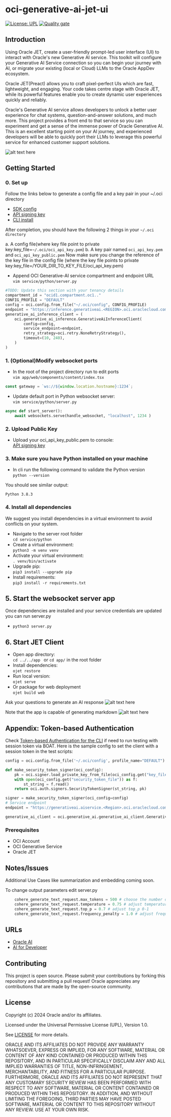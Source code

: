 # oci-generative-ai-jet-ui

[![License: UPL](https://img.shields.io/badge/license-UPL-green)](https://img.shields.io/badge/license-UPL-green) [![Quality gate](https://sonarcloud.io/api/project_badges/quality_gate?project=oracle-devrel_oci-generative-ai-jet-ui)](https://sonarcloud.io/dashboard?id=oracle-devrel_oci-generative-ai-jet-ui)

## Introduction

Using Oracle JET, create a user-friendly prompt-led user interface (UI) to interact with Oracle's new Generative AI service. This toolkit will configure your Generative AI Service connection so you can begin your journey with AI, or migrate your existing (local or Cloud) LLMs to the Oracle AppDev ecosystem.

Oracle JET(Preact) allows you to craft pixel-perfect UIs which are fast, lightweight, and engaging. Your code takes centre stage with Oracle JET, while its powerful features enable you to create dynamic user experiences quickly and reliably.

Oracle's Generative AI service allows developers to unlock a better user experience for chat systems, question-and-answer solutions, and much more. This project provides a front end to that service so you can experiment and get a sense of the immense power of Oracle Generative AI. This is an excellent starting point on your AI journey, and experienced developers will be able to quickly port their LLMs to leverage this powerful service for enhanced customer support solutions.  

![alt text here](images/main.png)

## Getting Started

### 0. Set up  

Follow the links below to generate a config file and a key pair in your ~/.oci directory

- [SDK config](https://docs.oracle.com/en-us/iaas/Content/API/Concepts/sdkconfig.htm)
- [API signing key](https://docs.oracle.com/en-us/iaas/Content/API/Concepts/apisigningkey.htm)
- [CLI install](https://docs.oracle.com/en-us/iaas/Content/API/SDKDocs/cliinstall.htm#configfile)

After completion, you should have the following 2 things in your `~/.oci directory  `

a. A config file(where key file point to private key:key_file=`~/.oci/oci_api_key.pem`)
b. A key pair named `oci_api_key.pem` and `oci_api_key_public.pem`
Now make sure you change the reference of the key file in the config file (where the key file points to private key:key_file=/YOUR_DIR_TO_KEY_FILE/oci_api_key.pem)

- Append OCI Generative-AI service compartment and endpoint URL  
`vim service/python/server.py`

```Python
#TODO: Update this section with your tenancy details
compartment_id = "ocid1.compartment.oc1.."
CONFIG_PROFILE = "DEFAULT"
config = oci.config.from_file("~/.oci/config", CONFIG_PROFILE)
endpoint = "https://inference.generativeai.<REGION>.oci.oraclecloud.com"
generative_ai_inference_client = (
    oci.generative_ai_inference.GenerativeAiInferenceClient(
        config=config,
        service_endpoint=endpoint,
        retry_strategy=oci.retry.NoneRetryStrategy(),
        timeout=(10, 240),
    )
)
```

### 1. (Optional)Modify websocket ports  

- In the root of the project directory run to edit ports  
`vim app/web/components/content/index.tsx`

```Javascript
const gateway = `ws://${window.location.hostname}:1234`;
```

- Update default port in Python websocket server:  
`vim service/python/server.py`

```Python
async def start_server():
    await websockets.serve(handle_websocket, "localhost", 1234 )
```

### 2. Upload Public Key

- Upload your oci_api_key_public.pem to console:  
[API signing key](https://docs.oracle.com/en-us/iaas/Content/API/Concepts/apisigningkey.htm#three)

### 3. Make sure you have Python installed on your machine

- In cli run the following command to validate the Python version  
`python --version`

You should see similar output:

```shell
Python 3.8.3
```

### 4. Install all dependencies

We suggest you install dependencies in a virtual environment to avoid conflicts on your system.  

- Navigate to the server root folder  
`cd service/python`  
- Create a virtual environment:  
`python3 -m venv venv`  
- Activate your virtual environment:  
`. venv/bin/activate`  
- Upgrade pip:  
`pip3 install --upgrade pip`  
- Install requirements:  
`pip3 install -r requirements.txt`

## 5. Start the websocket server app  

Once dependencies are installed and your service credentials are updated you can run server.py  

- `python3 server.py`  

## 6. Start JET Client

- Open app directory:  
  `cd ../../app `  or `cd app/` in the root folder
- Install dependencies:  
  `ojet restore`  
- Run local version:  
  `ojet serve`  
- Or package for web deployment  
  `ojet build web`

Ask your questions to generate an AI response
![alt text here](images/QandA.png)

Note that the app is capable of generating markdown
![alt text here](images/Markdown.png)

## Appendix: Token-based Authentication

Check [Token-based Authentication for the CLI](https://docs.oracle.com/en-us/iaas/Content/API/SDKDocs/clitoken.htm#Running_Scripts_on_a_Computer_without_a_Browser)
if need to run testing with session token via BOAT. Here is the sample config to set the client with a session token in the test scripts:

```Python
config = oci.config.from_file('~/.oci/config', profile_name="DEFAULT")

def make_security_token_signer(oci_config):
    pk = oci.signer.load_private_key_from_file(oci_config.get("key_file"), None)
    with open(oci_config.get("security_token_file")) as f:
        st_string = f.read()
    return oci.auth.signers.SecurityTokenSigner(st_string, pk)

signer = make_security_token_signer(oci_config=config)
# Service endpoint
endpoint = "https://generativeai.aiservice.<Region>.oci.oraclecloud.com"

generative_ai_client = oci.generative_ai.generative_ai_client.GenerativeAiClient(config=config, service_endpoint=endpoint, retry_strategy=oci.retry.NoneRetryStrategy(), signer=signer)
```

### Prerequisites

- OCI Account
- OCI Generative Service
- Oracle JET

## Notes/Issues

Additional Use Cases like summarization and embedding coming soon.

To change output parameters edit server.py

```Python
    cohere_generate_text_request.max_tokens = 500 # choose the number of tokens 1-4000
    cohere_generate_text_request.temperature = 0.75 # adjust temperature 0-1
    cohere_generate_text_request.top_p = 0.7 # adjust top_p 0-1
    cohere_generate_text_request.frequency_penalty = 1.0 # adjust frequency_penalty
```

## URLs

- [Oracle AI](oracle.com/ai)
- [AI for Developer](developer.oracle.com/ai)

## Contributing
This project is open source.  Please submit your contributions by forking this repository and submitting a pull request!  Oracle appreciates any contributions that are made by the open-source community.

## License
Copyright (c) 2024 Oracle and/or its affiliates.

Licensed under the Universal Permissive License (UPL), Version 1.0.

See [LICENSE](LICENSE) for more details.

ORACLE AND ITS AFFILIATES DO NOT PROVIDE ANY WARRANTY WHATSOEVER, EXPRESS OR IMPLIED, FOR ANY SOFTWARE, MATERIAL OR CONTENT OF ANY KIND CONTAINED OR PRODUCED WITHIN THIS REPOSITORY, AND IN PARTICULAR SPECIFICALLY DISCLAIM ANY AND ALL IMPLIED WARRANTIES OF TITLE, NON-INFRINGEMENT, MERCHANTABILITY, AND FITNESS FOR A PARTICULAR PURPOSE.  FURTHERMORE, ORACLE AND ITS AFFILIATES DO NOT REPRESENT THAT ANY CUSTOMARY SECURITY REVIEW HAS BEEN PERFORMED WITH RESPECT TO ANY SOFTWARE, MATERIAL OR CONTENT CONTAINED OR PRODUCED WITHIN THIS REPOSITORY. IN ADDITION, AND WITHOUT LIMITING THE FOREGOING, THIRD PARTIES MAY HAVE POSTED SOFTWARE, MATERIAL OR CONTENT TO THIS REPOSITORY WITHOUT ANY REVIEW. USE AT YOUR OWN RISK. 

